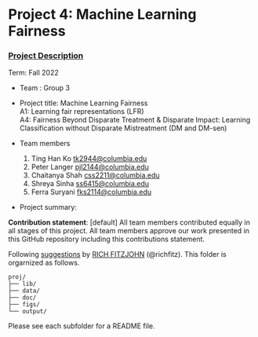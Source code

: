 # Project 4: Machine Learning Fairness

### [Project Description](doc/project4_desc.md)

Term: Fall 2022

+ Team : Group 3
+ Project title: Machine Learning Fairness <br>
  A1: Learning fair representations (LFR) <br>
  A4: Fairness Beyond Disparate Treatment & Disparate Impact: Learning Classification without Disparate Mistreatment (DM and DM-sen)
+ Team members
	1. Ting Han Ko tk2944@columbia.edu
	2. Peter Langer pjl2144@columbia.edu
	3. Chaitanya Shah css2211@columbia.edu
	4. Shreya Sinha ss6415@columbia.edu
	5. Ferra Suryani fks2114@columbia.edu
	
+ Project summary: 
	
**Contribution statement**: [default] All team members contributed equally in all stages of this project. All team members approve our work presented in this GitHub repository including this contributions statement. 

Following [suggestions](http://nicercode.github.io/blog/2013-04-05-projects/) by [RICH FITZJOHN](http://nicercode.github.io/about/#Team) (@richfitz). This folder is orgarnized as follows.

```
proj/
├── lib/
├── data/
├── doc/
├── figs/
└── output/
```

Please see each subfolder for a README file.
